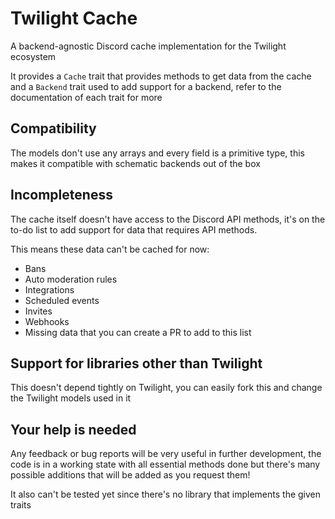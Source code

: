 # Twilight Cache

A backend-agnostic Discord cache implementation for the Twilight ecosystem

It provides a `Cache` trait that provides methods to get data from the cache and a `Backend` trait used to add support
for a backend, refer to the documentation of each trait for more

## Compatibility

The models don't use any arrays and every field is a primitive type, this makes it compatible with schematic backends
out of the box

## Incompleteness

The cache itself doesn't have access to the Discord API methods, it's on the to-do list to add support for data that
requires API methods.

This means these data can't be cached for now:

- Bans
- Auto moderation rules
- Integrations
- Scheduled events
- Invites
- Webhooks
- Missing data that you can create a PR to add to this list

## Support for libraries other than Twilight

This doesn't depend tightly on Twilight, you can easily fork this and change the Twilight models used in it

## Your help is needed

Any feedback or bug reports will be very useful in further development, the code is in a working state with all
essential methods done but there's many possible additions that will be added as you request them!

It also can't be tested yet since there's no library that implements the given traits